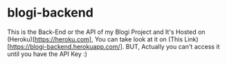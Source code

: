 # blogi-backend

This is the Back-End or the API of my Blogi Project and It's Hosted on (Heroku)[https://heroku.com],
You can take look at it on (This Link)[https://blogi-backend.herokuapp.com/].
BUT, Actually you can't access it until you have the API Key :)
